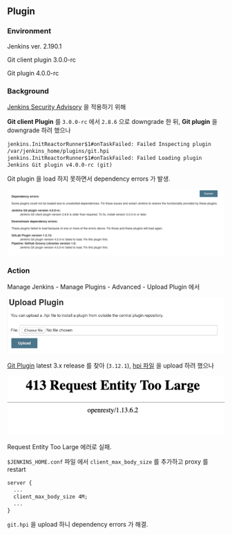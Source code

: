 ## Plugin

### Environment

Jenkins ver. 2.190.1

Git client plugin 3.0.0-rc

Git plugin 4.0.0-rc

### Background

[Jenkins Security Advisory](https://jenkins.io/security/advisory/2019-09-12/) 을 적용하기 위해

**Git client Plugin** 를 `3.0.0-rc` 에서 `2.8.6` 으로 downgrade 한 뒤, **Git plugin** 을 downgrade 하려 했으나

```
jenkins.InitReactorRunner$1#onTaskFailed: Failed Inspecting plugin /var/jenkins_home/plugins/git.hpi
jenkins.InitReactorRunner$1#onTaskFailed: Failed Loading plugin Jenkins Git plugin v4.0.0-rc (git)
```

Git plugin 을 load 하지 못하면서 dependency errors 가 발생.

![](images/dependency_errors.png)

### Action

Manage Jenkins - Manage Plugins - Advanced - Upload Plugin 에서

![](images/upload_plugin.png)

[Git Plugin](https://plugins.jenkins.io/git) latest 3.x release 를 찾아 (`3.12.1`), [hpi 파일](http://updates.jenkins-ci.org/download/plugins/git/3.12.1/git.hpi) 을 upload 하려 했으나

![](images/413_request_entity_too_large.png)

Request Entity Too Large 에러로 실패.

`$JENKINS_HOME.conf` 파일 에서 `client_max_body_size` 를 추가하고 proxy 를 restart

```
server {
  ...
  client_max_body_size 4M;
  ...
}
```

`git.hpi` 을 upload 하니 dependency errors 가 해결.

